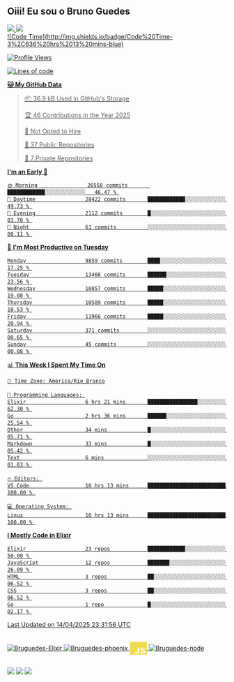 ## Oiii! Eu sou o Bruno Guedes
 <div>
  <a href="https://github.com/bruguedes">
  <img height="180em" src="https://github-readme-stats.vercel.app/api?username=bruguedes&show_icons=true&theme=dark&include_all_commits=true&count_private=true"/>
  <img height="180em" src="https://github-readme-stats.vercel.app/api/top-langs/?username=bruguedes&layout=compact&langs_count=7&theme=dark"/>
</div>
<div>
  <!--START_SECTION:waka-->
![Code Time](http://img.shields.io/badge/Code%20Time-3%2C636%20hrs%2013%20mins-blue)

![Profile Views](http://img.shields.io/badge/Profile%20Views-0-blue)

![Lines of code](https://img.shields.io/badge/From%20Hello%20World%20I%27ve%20Written-10.6%20million%20lines%20of%20code-blue)

**🐱 My GitHub Data** 

> 📦 36.9 kB Used in GitHub's Storage 
 > 
> 🏆 46 Contributions in the Year 2025
 > 
> 🚫 Not Opted to Hire
 > 
> 📜 37 Public Repositories 
 > 
> 🔑 7 Private Repositories 
 > 
**I'm an Early 🐤** 

```text
🌞 Morning                26558 commits       ████████████░░░░░░░░░░░░░   46.47 % 
🌆 Daytime                28422 commits       ████████████░░░░░░░░░░░░░   49.73 % 
🌃 Evening                2112 commits        █░░░░░░░░░░░░░░░░░░░░░░░░   03.70 % 
🌙 Night                  61 commits          ░░░░░░░░░░░░░░░░░░░░░░░░░   00.11 % 
```
📅 **I'm Most Productive on Tuesday** 

```text
Monday                   9859 commits        ████░░░░░░░░░░░░░░░░░░░░░   17.25 % 
Tuesday                  13466 commits       ██████░░░░░░░░░░░░░░░░░░░   23.56 % 
Wednesday                10857 commits       █████░░░░░░░░░░░░░░░░░░░░   19.00 % 
Thursday                 10589 commits       █████░░░░░░░░░░░░░░░░░░░░   18.53 % 
Friday                   11966 commits       █████░░░░░░░░░░░░░░░░░░░░   20.94 % 
Saturday                 371 commits         ░░░░░░░░░░░░░░░░░░░░░░░░░   00.65 % 
Sunday                   45 commits          ░░░░░░░░░░░░░░░░░░░░░░░░░   00.08 % 
```


📊 **This Week I Spent My Time On** 

```text
🕑︎ Time Zone: America/Rio_Branco

💬 Programming Languages: 
Elixir                   6 hrs 21 mins       ████████████████░░░░░░░░░   62.30 % 
Go                       2 hrs 36 mins       ██████░░░░░░░░░░░░░░░░░░░   25.54 % 
Other                    34 mins             █░░░░░░░░░░░░░░░░░░░░░░░░   05.71 % 
Markdown                 33 mins             █░░░░░░░░░░░░░░░░░░░░░░░░   05.42 % 
Text                     6 mins              ░░░░░░░░░░░░░░░░░░░░░░░░░   01.03 % 

🔥 Editors: 
VS Code                  10 hrs 13 mins      █████████████████████████   100.00 % 

💻 Operating System: 
Linux                    10 hrs 13 mins      █████████████████████████   100.00 % 
```

**I Mostly Code in Elixir** 

```text
Elixir                   23 repos            ████████████░░░░░░░░░░░░░   50.00 % 
JavaScript               12 repos            ███████░░░░░░░░░░░░░░░░░░   26.09 % 
HTML                     3 repos             ██░░░░░░░░░░░░░░░░░░░░░░░   06.52 % 
CSS                      3 repos             ██░░░░░░░░░░░░░░░░░░░░░░░   06.52 % 
Go                       1 repo              █░░░░░░░░░░░░░░░░░░░░░░░░   02.17 % 
```




 Last Updated on 14/04/2025 23:31:56 UTC
<!--END_SECTION:waka-->
</div>
<div style="display: inline_block"><br>
  <img align="center" alt="Bruguedes-Elixir" height="30" width="40" src="https://cdn.jsdelivr.net/gh/devicons/devicon/icons/elixir/elixir-original.svg">
   <img align="center" alt="Bruguedes-phoenix" height="30" width="40" src="https://cdn.jsdelivr.net/gh/devicons/devicon/icons/phoenix/phoenix-original.svg">
  <img align="center" alt="Bruguedes-JavaScript" height="30" width="40" src="https://raw.githubusercontent.com/devicons/devicon/master/icons/javascript/javascript-plain.svg">
  <img align="center" alt="Bruguedes-node" height="30" width="40" src="https://cdn.jsdelivr.net/gh/devicons/devicon/icons/nodejs/nodejs-plain.svg">

</div>

  ##

<div>
  <a href="https://instagram.com/bruguedes21" target="_blank"><img src="https://img.shields.io/badge/-Instagram-%23E4405F?style=for-the-badge&logo=instagram&logoColor=white" target="_blank"></a>
  <a href="https://www.linkedin.com/in/bruguesil/" target="_blank"><img src="https://img.shields.io/badge/-LinkedIn-%230077B5?style=for-the-badge&logo=linkedin&logoColor=white" target="_blank"></a>
  <a href="https://t.me/bruguesil" target="_blank"><img src="https://img.shields.io/badge/Telegram-2CA5E0?style=for-the-badge&logo=telegram&logoColor=white" target="_blank"></a>

</div>
